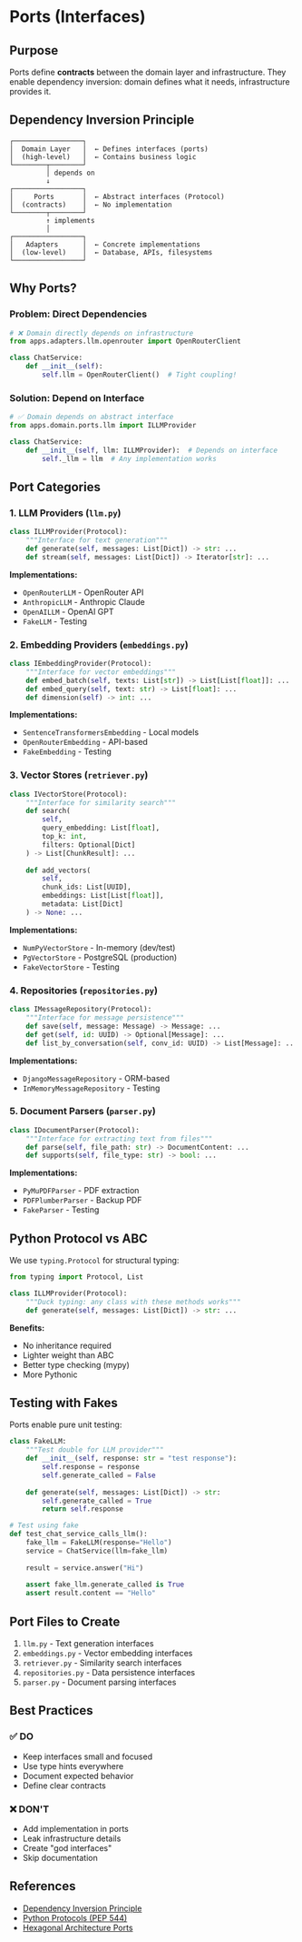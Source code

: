 # Ports (Interfaces)

## Purpose
Ports define **contracts** between the domain layer and infrastructure. They enable dependency inversion: domain defines what it needs, infrastructure provides it.

## Dependency Inversion Principle

```
┌─────────────────┐
│  Domain Layer   │  ← Defines interfaces (ports)
│  (high-level)   │  ← Contains business logic
└────────┬────────┘
         │ depends on
         ↓
┌─────────────────┐
│     Ports       │  ← Abstract interfaces (Protocol)
│  (contracts)    │  ← No implementation
└────────┬────────┘
         ↑ implements
         │
┌─────────────────┐
│   Adapters      │  ← Concrete implementations
│  (low-level)    │  ← Database, APIs, filesystems
└─────────────────┘
```

## Why Ports?

### Problem: Direct Dependencies
```python
# ❌ Domain directly depends on infrastructure
from apps.adapters.llm.openrouter import OpenRouterClient

class ChatService:
    def __init__(self):
        self.llm = OpenRouterClient()  # Tight coupling!
```

### Solution: Depend on Interface
```python
# ✅ Domain depends on abstract interface
from apps.domain.ports.llm import ILLMProvider

class ChatService:
    def __init__(self, llm: ILLMProvider):  # Depends on interface
        self._llm = llm  # Any implementation works
```

## Port Categories

### 1. LLM Providers (`llm.py`)
```python
class ILLMProvider(Protocol):
    """Interface for text generation"""
    def generate(self, messages: List[Dict]) -> str: ...
    def stream(self, messages: List[Dict]) -> Iterator[str]: ...
```

**Implementations:**
- `OpenRouterLLM` - OpenRouter API
- `AnthropicLLM` - Anthropic Claude
- `OpenAILLM` - OpenAI GPT
- `FakeLLM` - Testing

### 2. Embedding Providers (`embeddings.py`)
```python
class IEmbeddingProvider(Protocol):
    """Interface for vector embeddings"""
    def embed_batch(self, texts: List[str]) -> List[List[float]]: ...
    def embed_query(self, text: str) -> List[float]: ...
    def dimension(self) -> int: ...
```

**Implementations:**
- `SentenceTransformersEmbedding` - Local models
- `OpenRouterEmbedding` - API-based
- `FakeEmbedding` - Testing

### 3. Vector Stores (`retriever.py`)
```python
class IVectorStore(Protocol):
    """Interface for similarity search"""
    def search(
        self,
        query_embedding: List[float],
        top_k: int,
        filters: Optional[Dict]
    ) -> List[ChunkResult]: ...
    
    def add_vectors(
        self,
        chunk_ids: List[UUID],
        embeddings: List[List[float]],
        metadata: List[Dict]
    ) -> None: ...
```

**Implementations:**
- `NumPyVectorStore` - In-memory (dev/test)
- `PgVectorStore` - PostgreSQL (production)
- `FakeVectorStore` - Testing

### 4. Repositories (`repositories.py`)
```python
class IMessageRepository(Protocol):
    """Interface for message persistence"""
    def save(self, message: Message) -> Message: ...
    def get(self, id: UUID) -> Optional[Message]: ...
    def list_by_conversation(self, conv_id: UUID) -> List[Message]: ...
```

**Implementations:**
- `DjangoMessageRepository` - ORM-based
- `InMemoryMessageRepository` - Testing

### 5. Document Parsers (`parser.py`)
```python
class IDocumentParser(Protocol):
    """Interface for extracting text from files"""
    def parse(self, file_path: str) -> DocumentContent: ...
    def supports(self, file_type: str) -> bool: ...
```

**Implementations:**
- `PyMuPDFParser` - PDF extraction
- `PDFPlumberParser` - Backup PDF
- `FakeParser` - Testing

## Python Protocol vs ABC

We use `typing.Protocol` for structural typing:

```python
from typing import Protocol, List

class ILLMProvider(Protocol):
    """Duck typing: any class with these methods works"""
    def generate(self, messages: List[Dict]) -> str: ...
```

**Benefits:**
- No inheritance required
- Lighter weight than ABC
- Better type checking (mypy)
- More Pythonic

## Testing with Fakes

Ports enable pure unit testing:

```python
class FakeLLM:
    """Test double for LLM provider"""
    def __init__(self, response: str = "test response"):
        self.response = response
        self.generate_called = False
    
    def generate(self, messages: List[Dict]) -> str:
        self.generate_called = True
        return self.response

# Test using fake
def test_chat_service_calls_llm():
    fake_llm = FakeLLM(response="Hello")
    service = ChatService(llm=fake_llm)
    
    result = service.answer("Hi")
    
    assert fake_llm.generate_called is True
    assert result.content == "Hello"
```

## Port Files to Create

1. `llm.py` - Text generation interfaces
2. `embeddings.py` - Vector embedding interfaces
3. `retriever.py` - Similarity search interfaces
4. `repositories.py` - Data persistence interfaces
5. `parser.py` - Document parsing interfaces

## Best Practices

### ✅ DO
- Keep interfaces small and focused
- Use type hints everywhere
- Document expected behavior
- Define clear contracts

### ❌ DON'T
- Add implementation in ports
- Leak infrastructure details
- Create "god interfaces"
- Skip documentation

## References
- [Dependency Inversion Principle](https://en.wikipedia.org/wiki/Dependency_inversion_principle)
- [Python Protocols (PEP 544)](https://peps.python.org/pep-0544/)
- [Hexagonal Architecture Ports](https://alistair.cockburn.us/hexagonal-architecture/)